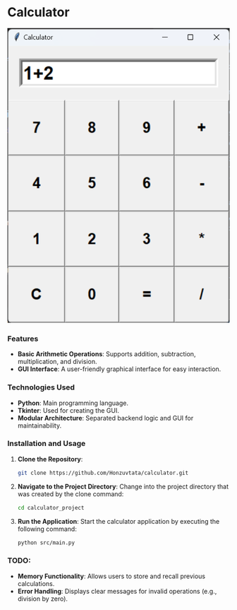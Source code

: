 # Calculator

 ![calc](images/calc_pic.png)

### Features

- **Basic Arithmetic Operations**: Supports addition, subtraction, multiplication, and division.
- **GUI Interface**: A user-friendly graphical interface for easy interaction.


### Technologies Used

- **Python**: Main programming language.
- **Tkinter**: Used for creating the GUI.
- **Modular Architecture**: Separated backend logic and GUI for maintainability.

### Installation and Usage

1. **Clone the Repository**:
   ```bash
   git clone https://github.com/Honzuvtata/calculator.git

2. **Navigate to the Project Directory**:
    Change into the project directory that was created by the clone command:
    ```bash
    cd calculator_project

3. **Run the Application**:
    Start the calculator application by executing the following command:
    ```bash
    python src/main.py

### TODO: 
 - **Memory Functionality**: Allows users to store and recall previous calculations.
 - **Error Handling**: Displays clear messages for invalid operations (e.g., division by zero).